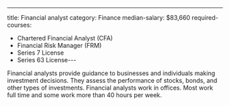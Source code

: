 ---
title: Financial analyst
category: Finance
median-salary: $83,660
required-courses:
  - Chartered Financial Analyst (CFA)
  - Financial Risk Manager (FRM)
  - Series 7 License
  - Series 63 License---

Financial analysts provide guidance to businesses and individuals making investment decisions. They assess the performance of stocks, bonds, and other types of investments. Financial analysts work in offices. Most work full time and some work more than 40 hours per week.